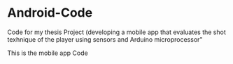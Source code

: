 # Android-Code
Code for my thesis Project (developing a mobile app that evaluates the shot texhnique of the player using sensors and Arduino microprocessor"

This is the mobile app Code
